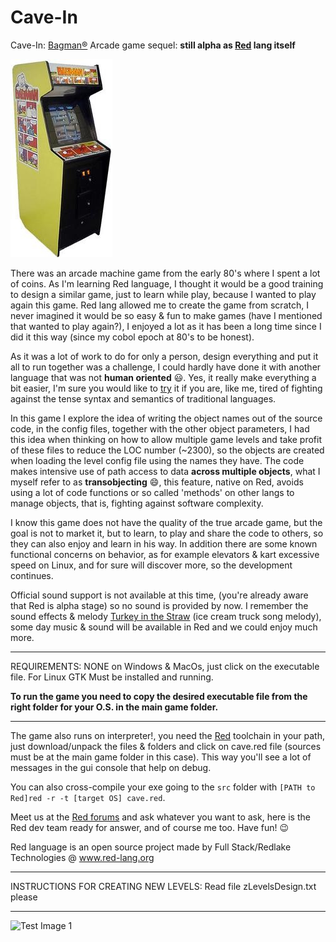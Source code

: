 # Cave-In
Cave-In: [Bagman®](https://www.youtube.com/watch?v=HcVstQnHhSA) Arcade game sequel: **still alpha as [Red](https://www.red-lang.org/p/download.html) lang itself**

![Test Image 0](/scenes/bagman.jpg)

There was an arcade machine game from the early 80's where I spent a lot of coins. As I'm learning Red language, I thought it would be a good training to design a similar game, just to learn while play, because I wanted to play again this game. Red lang allowed me to create the game from scratch, I never imagined it would be so easy & fun to make games (have I mentioned that wanted to play again?), I enjoyed a lot as it has been a long time since I did it this way (since my cobol epoch at 80's to be honest). 

As it was a lot of work to do for only a person, design everything and put it all to run together was a challenge, I could hardly have done it with another language that was not **human oriented** 😃. Yes, it really make everything a bit easier, I'm sure you would like to [try](https://www.red-lang.org/p/download.html) it if you are, like me, tired of fighting against the tense syntax and semantics of traditional languages.

In this game I explore the idea of writing the object names out of the source code, in the config files, together with the other object parameters, I had this idea when thinking on how to allow multiple game levels and take profit of these files to reduce the LOC number (~2300), so the objects are created when loading the level config file using the names they have. The code makes intensive use of path access to data **across multiple objects**, what I myself refer to as **transobjecting** 😄, this feature, native on Red, avoids using a lot of code functions or so called 'methods' on other langs to manage objects, that is, fighting against software complexity.

I know this game does not have the quality of the true arcade game, but the goal is not to market it, but to learn, to play and share the code to others, so they can also enjoy and learn in his way. In addition there are some known functional concerns on behavior, as for example elevators & kart excessive speed on Linux, and for sure will discover more, so the development continues. 

Official sound support is not available at this time, (you're already aware that Red is alpha stage) so no sound is provided by now. I remember the sound effects & melody [Turkey in the Straw](https://www.youtube.com/watch?v=Vr8QnkTwT_w) (ice cream truck song melody), some day music & sound will be available in Red and we could enjoy much more.

**********************************************************************************************************
REQUIREMENTS: NONE on Windows & MacOs, just click on the executable file. For Linux GTK Must be installed and running.

**To run the game you need to copy the desired executable file from the right folder for your O.S. in the main game folder.**
**********************************************************************************************************

The game also runs on interpreter!, you need the [Red](https://www.red-lang.org/p/download.html) toolchain in your path, just download/unpack the files & folders and click on cave.red file (sources must be at the main game folder in this case). This way you'll see a lot of messages in the gui console that help on debug.

You can also cross-compile your exe going to the `src` folder with `[PATH to Red]red -r -t [target OS] cave.red`.


Meet us at the [Red forums](https://gitter.im/red/red) and ask whatever you want to ask, here is the Red dev team ready for answer, and of course me too. Have fun! 😉 

Red language is an open source project made by Full Stack/Redlake Technologies @ www.red-lang.org 

**********************************************************************************************************
INSTRUCTIONS FOR CREATING NEW LEVELS: Read file  zLevelsDesign.txt   please
**********************************************************************************************************
![Test Image 1](/scenes/LevelA.gif)


